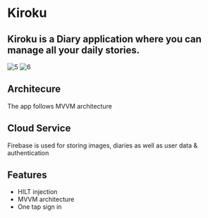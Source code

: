 # Kiroku
## Kiroku is a Diary application where you can manage all your daily stories.

![5](https://github.com/user-attachments/assets/3bb39c1e-ae29-4f38-88b0-eaa0f40fce4d)
![6](https://github.com/user-attachments/assets/a3250b63-f904-4b2e-b94e-63debe9e4d31)

## Architecure
The app follows MVVM architecture
## Cloud Service
Firebase is used for storing images, diaries as well as user data & authentication
## Features
* HILT injection
* MVVM architecture
* One tap sign in

